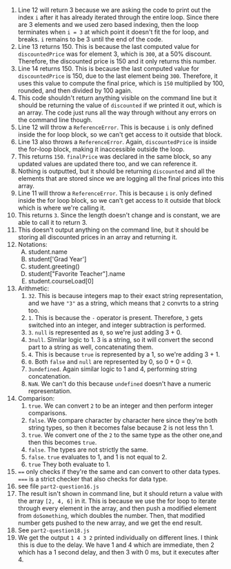 1. Line 12 will return 3 because we are asking the code to print out the index `i` after it has already iterated through the entire loop. Since there are 3 elements and we used zero based indexing, then the loop terminates when `i = 3` at which point it doesn't fit the for loop, and breaks. `i` remains to be 3 until the end of the code. 
2. Line 13 returns 150. This is because the last computed value for `discountedPrice` was for element 3, which is `300`, at a 50% discount. Therefore, the discounted price is 150 and it only returns this number. 
3. Line 14 returns 150. This is because the last computed value for `discountedPrice` is 150, due to the last element being `300`. Therefore, it uses this value to compute the final price, which is `150` multiplied by 100, rounded, and then divided by 100 again. 
4. This code shouldn't return anything visible on the command line but it should be returning the value of `discounted` if we printed it out, which is an array. The code just runs all the way through without any errors on the command line though. 
5. Line 12 will throw a `ReferenceError`. This is because `i` is only defined inside the for loop block, so we can't get access to it outside that block. 
6. Line 13 also throws a `ReferenceError`. Again, `discountedPrice` is inside the for-loop block, making it inaccessible outside the loop.
7. This returns `150`. `finalPrice` was declared in the same block, so any updated values are updated there too, and we can reference it. 
8. Nothing is outputted, but it should be returning `discounted` and all the elements that are stored since we are logging all the final prices into this array. 
9. Line 11 will throw a `ReferenceError`. This is because `i` is only defined inside the for loop block, so we can't get access to it outside that block which is where we're calling it. 
10. This returns `3`. Since the length doesn't change and is constant, we are able to call it to return 3. 
11. This doesn't output anything on the command line, but it should be storing all discounted prices in an array and returning it. 
12. Notations:
    <ol type="A">
    <li>student.name</li>
    <li>student['Grad Year']</li>
    <li>student.greeting()</li>
    <li>student["Favorite Teacher"].name </li>
    <li> student.courseLoad[0]</li>
    </ol>
13. Arithmetic: 
    1.  `32`. This is because integers map to their exact string representation, and we have `"3"` as a string, which means that `2` convrts to a string too. 
    2.  `1`. This is because the `-` operator is present. Therefore, `3` gets switched into an integer, and integer subtraction is performed. 
    3.  `3`. `null` is represented as `0`, so we're just adding 3 + 0. 
    4.  `3null`. SImilar logic to 1. 3 is a string, so it will convert the second part to a string as well, concatenating them. 
    5.  `4`. This is because `true` is represented by a 1, so we're adding 3 + 1. 
    6.  `0`. Both `false` and `null` are represented by 0, so 0 + 0 = 0. 
    7.  `3undefined`. Again similar logic to 1 and 4, performing string concatenation. 
    8.  `NaN`. We can't do this because `undefined` doesn't have a numeric representation. 
14. Comparison:
    1.  `true`. We can convert `2` to be an integer and then perform integer comparisons. 
    2.  `false`. We compare character by character here since they're both string types, so then it becomes false because 2 is not less thn 1. 
    3.  `true`. We convert one of the `2` to the same type as the other one,and then this becomes `true`. 
    4.  `false`. The types are not strictly the same. 
    5.  `false`. `true` evaluates to 1, and 1 is not equal to 2. 
    6.  `true` They both evaluate to 1. 
15. `==` only checks if they're the same and can convert to other data types. `===` is a strict checker that also checks for data type.
16. see file `part2-question16.js`
17. The result isn't shown in command line, but it should return a value with the array `[2, 4, 6]` in it. This is because we use the for loop to iterate through every element in the array, and then push a modified element from `doSomething`, which doubles the number. Then, that modified number gets pushed to the new array, and we get the end result. 
18. See `part2-question18.js`
19. We get the output `1 4 3 2` printed individually on different lines. I think this is due to the delay. We have 1 and 4 which are immediate, then 2 which has a 1 second delay, and then 3 with 0 ms, but it executes after 4. 